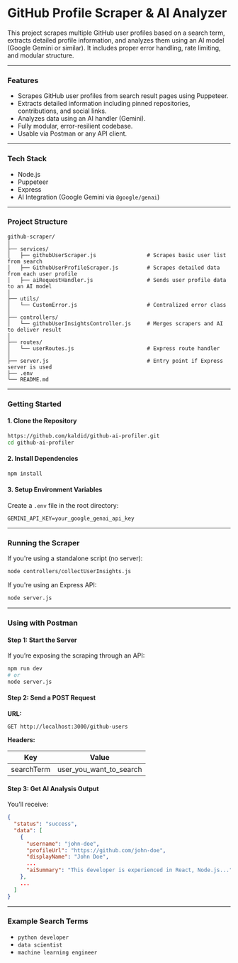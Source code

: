 
# GitHub Profile Scraper & AI Analyzer

This project scrapes multiple GitHub user profiles based on a search term, extracts detailed profile information, and analyzes them using an AI model (Google Gemini or similar). It includes proper error handling, rate limiting, and modular structure.

---

### Features

- Scrapes GitHub user profiles from search result pages using Puppeteer.
- Extracts detailed information including pinned repositories, contributions, and social links.
- Analyzes data using an AI handler (Gemini).
- Fully modular, error-resilient codebase.
- Usable via Postman or any API client.

---

### Tech Stack

- Node.js
- Puppeteer
- Express 
- AI Integration (Google Gemini via `@google/genai`)

---

### Project Structure

```
github-scraper/
│
├── services/
│   ├── githubUserScraper.js                # Scrapes basic user list from search
│   ├── GithubUserProfileScraper.js         # Scrapes detailed data from each user profile
│   ├── aiRequestHandler.js                 # Sends user profile data to an AI model
│
├── utils/
│   └── CustomError.js                      # Centralized error class
│
├── controllers/
│   └── githubUserInsightsController.js     # Merges scrapers and AI to deliver result
│
├── routes/
│   └── userRoutes.js                       # Express route handler 
│
├── server.js                               # Entry point if Express server is used
├── .env
└── README.md
```

---

### Getting Started

#### 1. Clone the Repository

```bash
https://github.com/kaldid/github-ai-profiler.git
cd github-ai-profiler
```

#### 2. Install Dependencies

```bash
npm install
```

#### 3. Setup Environment Variables

Create a `.env` file in the root directory:

```env
GEMINI_API_KEY=your_google_genai_api_key
```

---

### Running the Scraper

If you're using a standalone script (no server):

```bash
node controllers/collectUserInsights.js
```

If you're using an Express API:

```bash
node server.js
```

---

### Using with Postman

#### Step 1: Start the Server

If you’re exposing the scraping through an API:

```bash
npm run dev
# or
node server.js
```

#### Step 2: Send a POST Request

**URL:**  
```
GET http://localhost:3000/github-users
```

**Headers:**

| Key         | Value                   |
|-------------|-------------------------|
| searchTerm  | user_you_want_to_search |


#### Step 3: Get AI Analysis Output

You’ll receive:

```json
{
  "status": "success",
  "data": [
    {
      "username": "john-doe",
      "profileUrl": "https://github.com/john-doe",
      "displayName": "John Doe",
      ...
      "aiSummary": "This developer is experienced in React, Node.js..."
    },
    ...
  ]
}
```

---

### Example Search Terms

- `python developer`
- `data scientist`
- `machine learning engineer`


